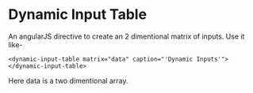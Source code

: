 # Dynamic Input Table
An angularJS directive to create an 2 dimentional matrix of inputs.
Use it like-

`<dynamic-input-table matrix="data" caption="'Dynamic Inputs'"></dynamic-input-table>`


Here data is a two dimentional array.